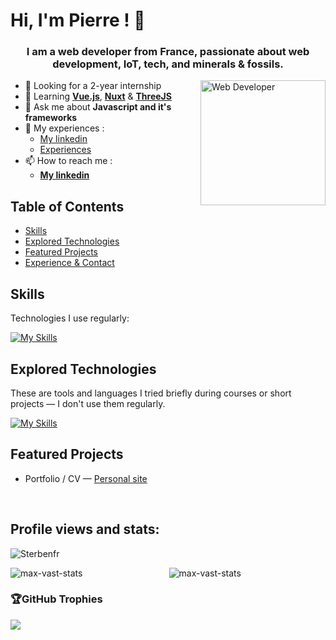 # Hi, I'm Pierre ! 👋

<h3 align="center">I am a web developer from France, passionate about web development, IoT, tech, and minerals & fossils.</h3>

<img align="right" src="https://images2.imgbox.com/6c/54/O921ihUY_o.png" alt="Web Developer" width="200px" height="auto" />

- 🔭 Looking for a 2-year internship
- 🌱 Learning <a href="https://vuejs.org/" target="blank">**Vue.js**</a>, <a href="https://nuxt.com/">**Nuxt**</a> & <a href="https://threejs.org/" target="blank">**ThreeJS**</a>
- 💬 Ask me about **Javascript and it's frameworks**
- 📄 My experiences :
    - [My linkedin](https://fr.linkedin.com/in/pierre-caudreliez)
    - [Experiences](https://cvcaudreliez.netlify.app/fr/Experience)
 - 📫 How to reach me :
    - **[My linkedin](https://www.linkedin.com/in/pierre-caudreliez/)**


## Table of Contents
- [Skills](#skills)
- [Explored Technologies](#explored-technologies)
- [Featured Projects](#featured-projects)
- [Experience & Contact](#experience--contact)


## Skills
Technologies I use regularly:

[![My Skills](https://skillicons.dev/icons?i=html,css,js,ts,babel,nodejs,react,nextjs,vue,nuxt,tailwind,netlify,linux,ubuntu,git,github,npm)](https://skillicons.dev)

## Explored Technologies
These are tools and languages I tried briefly during courses or short projects — I don't use them regularly.

[![My Skills](https://skillicons.dev/icons?i=express,py,mysql,postgres,firebase,bash,powershell,arduino,c,cs,cpp,java,php,r,regex,blender)](https://skillicons.dev)

## Featured Projects
- Portfolio / CV —  [Personal site](https://cvcaudreliez.netlify.app)

<br/>

## Profile views and stats:
<p align="left"> <img src="https://komarev.com/ghpvc/?username=Sterbenfr&label=Profile%20views&style=flat" alt="Sterbenfr" /> </p>

<div align="center">
    <img align="left" src="https://github-readme-stats.vercel.app/api?username=PierreCaud&show_icons=true&locale=en&hide=contribs&rank_icon=github&theme=cobalt&hide_border=true" alt="max-vast-stats" />
    <img align="center" src="https://github-readme-stats.vercel.app/api/top-langs/?username=PierreCaud&layout=compact&theme=cobalt&hide_border=true" alt="max-vast-stats" /></p>
</div>

### 🏆GitHub Trophies
![](https://github-trophies.vercel.app/?username=PierreCaud&theme=onedark&no-frame=true&no-bg=false&margin-w=4)
  